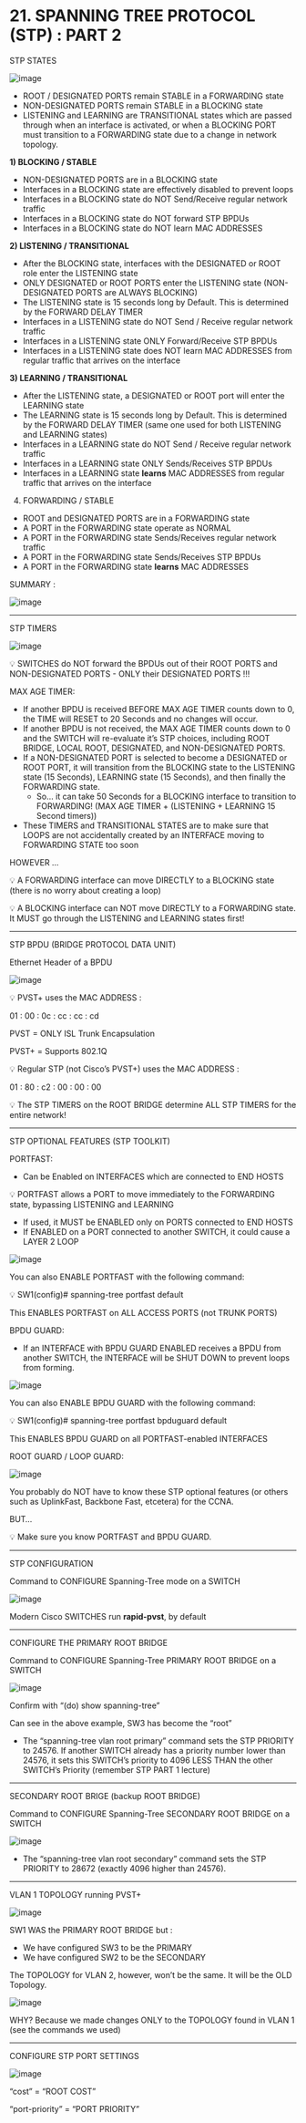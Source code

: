 # 21. SPANNING TREE PROTOCOL (STP) : PART 2

STP STATES

![image](https://github.com/psaumur/CCNA/assets/106411237/5c9a17ff-b0d6-455c-8677-5144dd5a0048)


- ROOT / DESIGNATED PORTS remain STABLE in a FORWARDING state
- NON-DESIGNATED PORTS remain STABLE in a BLOCKING state
- LISTENING and LEARNING are TRANSITIONAL states which are passed through when an interface is activated, or when a BLOCKING PORT must transition to a FORWARDING state due to a change in network topology.

**1) BLOCKING / STABLE**

- NON-DESIGNATED PORTS are in a BLOCKING state
- Interfaces in a BLOCKING state are effectively disabled to prevent loops
- Interfaces in a BLOCKING state do NOT Send/Receive regular network traffic
- Interfaces in a BLOCKING state do NOT forward STP BPDUs
- Interfaces in a BLOCKING state do NOT learn MAC ADDRESSES

**2) LISTENING / TRANSITIONAL**

- After the BLOCKING state, interfaces with the DESIGNATED or ROOT role enter the LISTENING state
- ONLY DESIGNATED or ROOT PORTS enter the LISTENING state (NON-DESIGNATED PORTS are ALWAYS BLOCKING)
- The LISTENING state is 15 seconds long by Default. This is determined by the FORWARD DELAY TIMER
- Interfaces in a LISTENING state do NOT Send / Receive regular network traffic
- Interfaces in a LISTENING state ONLY Forward/Receive STP BPDUs
- Interfaces in a LISTENING state does NOT learn MAC ADDRESSES from regular traffic that arrives on the interface

**3) LEARNING / TRANSITIONAL**

- After the LISTENING state, a DESIGNATED or ROOT port will enter the LEARNING state
- The LEARNING state is 15 seconds long by Default. This is determined by the FORWARD DELAY TIMER (same one used for both LISTENING and LEARNING states)
- Interfaces in a LEARNING state do NOT Send / Receive regular network traffic
- Interfaces in a LEARNING state ONLY Sends/Receives STP BPDUs
- Interfaces in a LEARNING state **learns** MAC ADDRESSES from regular traffic that arrives on the interface

4) FORWARDING / STABLE

- ROOT and DESIGNATED PORTS are in a FORWARDING state
- A PORT in the FORWARDING state operate as NORMAL
- A PORT in the FORWARDING state Sends/Receives regular network traffic
- A PORT in the FORWARDING state Sends/Receives STP BPDUs
- A PORT in the FORWARDING state **learns** MAC ADDRESSES

SUMMARY : 

![image](https://github.com/psaumur/CCNA/assets/106411237/f4cea5ca-b90a-423e-9160-f206b8b1621d)


---

STP TIMERS

![image](https://github.com/psaumur/CCNA/assets/106411237/a174469f-9e75-4645-aff8-d4bfe46fb207)


💡 SWITCHES do NOT forward the BPDUs out of their ROOT PORTS and NON-DESIGNATED PORTS - ONLY their DESIGNATED PORTS !!!


MAX AGE TIMER:

- If another BPDU is received BEFORE MAX AGE TIMER counts down to 0, the TIME will RESET to 20 Seconds and no changes will occur.
- If another BPDU is not received, the MAX AGE TIMER counts down to 0 and the SWITCH will re-evaluate it’s STP choices, including ROOT BRIDGE, LOCAL ROOT, DESIGNATED, and NON-DESIGNATED PORTS.
- If a NON-DESIGNATED PORT is selected to become a DESIGNATED or ROOT PORT, it will transition from the BLOCKING state to the LISTENING state (15 Seconds), LEARNING state (15 Seconds), and then finally the FORWARDING state.
    - So… it can take 50 Seconds for a BLOCKING interface to transition to FORWARDING! (MAX AGE TIMER  + (LISTENING + LEARNING 15 Second timers))
- These TIMERS and TRANSITIONAL STATES are to make sure that LOOPS are not accidentally created by an INTERFACE moving to FORWARDING STATE too soon

 HOWEVER …

💡 A FORWARDING interface can move DIRECTLY to a BLOCKING state (there is no worry about creating a loop)

💡 A BLOCKING interface can NOT move DIRECTLY to a FORWARDING state. It MUST go through the LISTENING and LEARNING states first!


---

STP BPDU (BRIDGE PROTOCOL DATA UNIT)

Ethernet Header of a BPDU

![image](https://github.com/psaumur/CCNA/assets/106411237/0e68839f-c4ec-448b-8876-791212462009)


💡 PVST+ uses the MAC ADDRESS : 

01 : 00 : 0c : cc : cc : cd

PVST = ONLY ISL Trunk Encapsulation

PVST+ = Supports 802.1Q

💡 Regular STP (not Cisco’s PVST+) uses the MAC ADDRESS : 

01 : 80 : c2 : 00 : 00 : 00

💡 The STP TIMERS on the ROOT BRIDGE determine ALL STP TIMERS for the entire network!

---

STP OPTIONAL FEATURES (STP TOOLKIT)

PORTFAST:

- Can be Enabled on INTERFACES which are connected to END HOSTS

💡 PORTFAST allows a PORT to move immediately to the FORWARDING state, bypassing LISTENING and LEARNING

- If used, it MUST be ENABLED only on PORTS connected to END HOSTS
- If ENABLED on a PORT connected to another SWITCH, it could cause a LAYER 2 LOOP

![image](https://github.com/psaumur/CCNA/assets/106411237/43c91f09-0d9f-4b81-b5a2-f02003e25b88)


You can also ENABLE PORTFAST with the following command:

💡 SW1(config)# spanning-tree portfast default

This ENABLES PORTFAST on ALL ACCESS PORTS (not TRUNK PORTS)

BPDU GUARD:

- If an INTERFACE with BPDU GUARD ENABLED receives a BPDU from another SWITCH, the INTERFACE will be SHUT DOWN to prevent loops from forming.

![image](https://github.com/psaumur/CCNA/assets/106411237/00c61767-72b4-4d51-b964-f76b6f4f6ae9)


You can also ENABLE BPDU GUARD with the following command:

💡 SW1(config)# spanning-tree portfast bpduguard default


This ENABLES BPDU GUARD on all PORTFAST-enabled INTERFACES

ROOT GUARD / LOOP GUARD:

![image](https://github.com/psaumur/CCNA/assets/106411237/bb38aedc-df38-4d76-b6cb-30319e74ecc1)


You probably do NOT have to know these STP optional features (or others such as UplinkFast, Backbone Fast, etcetera) for the CCNA. 

BUT…

💡 Make sure you know PORTFAST and BPDU GUARD.

---

STP CONFIGURATION

Command to CONFIGURE Spanning-Tree mode on a SWITCH

![image](https://github.com/psaumur/CCNA/assets/106411237/f29e2f41-3fac-463c-ab14-bb2d2f49816d)


Modern Cisco SWITCHES run **rapid-pvst**, by default

---

CONFIGURE THE PRIMARY ROOT BRIDGE

Command to CONFIGURE Spanning-Tree PRIMARY ROOT BRIDGE on a SWITCH

![image](https://github.com/psaumur/CCNA/assets/106411237/e90f16ad-c85c-4868-bbf4-9095c0abd581)


Confirm with “(do) show spanning-tree”

Can see in the above example, SW3 has become the “root”

- The “spanning-tree vlan <vlan-number> root primary” command sets the STP PRIORITY to 24576. If another SWITCH already has a priority number lower than 24576, it sets this SWITCH’s priority to 4096 LESS THAN the other SWITCH’s Priority (remember STP PART 1 lecture)

---

SECONDARY ROOT BRIGE (backup ROOT BRIDGE)

Command to CONFIGURE Spanning-Tree SECONDARY ROOT BRIDGE on a SWITCH

![image](https://github.com/psaumur/CCNA/assets/106411237/7d28f782-4673-4bc8-9aae-999aeac90685)



- The “spanning-tree vlan <vlan-number> root secondary” command sets the STP PRIORITY to 28672 (exactly 4096 higher than 24576).

---

VLAN 1 TOPOLOGY running PVST+

![image](https://github.com/psaumur/CCNA/assets/106411237/880a4cc7-e472-4764-a68b-a62288066796)


SW1 WAS the PRIMARY ROOT BRIDGE but : 

- We have configured SW3 to be the PRIMARY
- We have configured SW2 to be the SECONDARY

The TOPOLOGY for VLAN 2, however, won’t be the same. It will be the OLD Topology.

![image](https://github.com/psaumur/CCNA/assets/106411237/2cedeb36-27f1-4984-96e7-28ab70957c51)


WHY?
Because we made changes ONLY to the TOPOLOGY found in VLAN 1 (see the commands we used)

---

CONFIGURE STP PORT SETTINGS

![image](https://github.com/psaumur/CCNA/assets/106411237/58af0a8d-eeb4-4c34-8b54-6b8ff511695c)


“cost” = “ROOT COST”

“port-priority” = “PORT PRIORITY”
